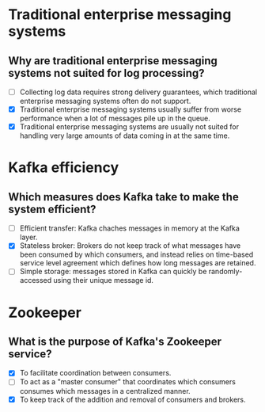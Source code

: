 # Traditional enterprise messaging systems

## Why are traditional enterprise messaging systems not suited for log processing?

- [ ] Collecting log data requires strong delivery guarantees, which traditional
  enterprise messaging systems often do not support.
- [x] Traditional enterprise messaging systems usually suffer from worse
  performance when a lot of messages pile up in the queue.
- [x] Traditional enterprise messaging systems are usually not suited for
  handling very large amounts of data coming in at the same time.

# Kafka efficiency

## Which measures does Kafka take to make the system efficient?

- [ ] Efficient transfer: Kafka chaches messages in memory at the Kafka layer.
- [x] Stateless broker: Brokers do not keep track of what messages have been
  consumed by which consumers, and instead relies on time-based service level
  agreement which defines how long messages are retained.
- [ ] Simple storage: messages stored in Kafka can quickly be randomly-accessed
  using their unique message id.

# Zookeeper

## What is the purpose of Kafka's Zookeeper service?

- [x] To facilitate coordination between consumers.
- [ ] To act as a "master consumer" that coordinates which consumers consumes
  which messages in a centralized manner.
- [x] To keep track of the addition and removal of consumers and brokers.
